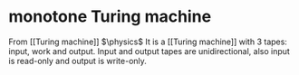 # monotone Turing machine
From [[Turing machine]]
$\physics$
It is a [[Turing machine]] with $3$ tapes: input, work and output. Input and output tapes are unidirectional, also input is read-only and output is write-only.